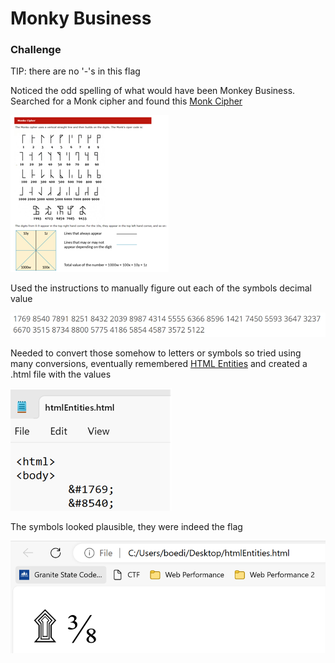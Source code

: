 # Monky Business

### Challenge
TIP: there are no '-'s in this flag

Noticed the odd spelling of what would have been Monkey Business.  Searched for a Monk cipher and found this [Monk Cipher](https://asecuritysite.com/challenges/monk)

![](monkyBusiness1.png)

Used the instructions to manually figure out each of the symbols decimal value

![](monkyBusiness2.png)

Needed to convert those somehow to letters or symbols so tried using many conversions, eventually remembered [HTML Entities](https://www.w3schools.com/html/html_entities.asp) and created a .html file with the values

![](monkyBusiness3.png)

The symbols looked plausible, they were indeed the flag

![](monkyBusiness4.png)
